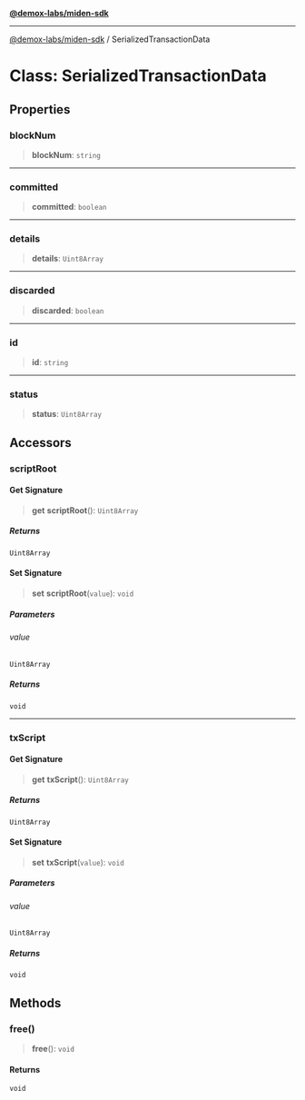 [**@demox-labs/miden-sdk**](../README.md)

***

[@demox-labs/miden-sdk](../README.md) / SerializedTransactionData

# Class: SerializedTransactionData

## Properties

### blockNum

> **blockNum**: `string`

***

### committed

> **committed**: `boolean`

***

### details

> **details**: `Uint8Array`

***

### discarded

> **discarded**: `boolean`

***

### id

> **id**: `string`

***

### status

> **status**: `Uint8Array`

## Accessors

### scriptRoot

#### Get Signature

> **get** **scriptRoot**(): `Uint8Array`

##### Returns

`Uint8Array`

#### Set Signature

> **set** **scriptRoot**(`value`): `void`

##### Parameters

###### value

`Uint8Array`

##### Returns

`void`

***

### txScript

#### Get Signature

> **get** **txScript**(): `Uint8Array`

##### Returns

`Uint8Array`

#### Set Signature

> **set** **txScript**(`value`): `void`

##### Parameters

###### value

`Uint8Array`

##### Returns

`void`

## Methods

### free()

> **free**(): `void`

#### Returns

`void`
